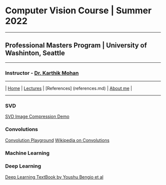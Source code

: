 # Computer Vision Course | Summer 2022 

***
 
## Professional Masters Program | University of Washinton, Seattle 

***


### Instructor - [Dr. Karthik Mohan](https://www.ece.uw.edu/people/karthik-mohan/)

***

| [Home](index.md)  | [Lectures](lectures.md)  | [References] (references.md)  | [About me](karthik.md) |


***


### SVD 
[SVD Image Compression Demo](https://timbaumann.info/svd-image-compression-demo/)

### Convolutions
[Convolution Playground](https://generic-github-user.github.io/Image-Convolution-Playground/src/)
[Wikipedia on Convolutions](https://en.wikipedia.org/wiki/Kernel_(image_processing))

### Machine Learning


### Deep Learning
[Deep Learning TextBook by Youshu Bengio et al](https://www.deeplearningbook.org/)